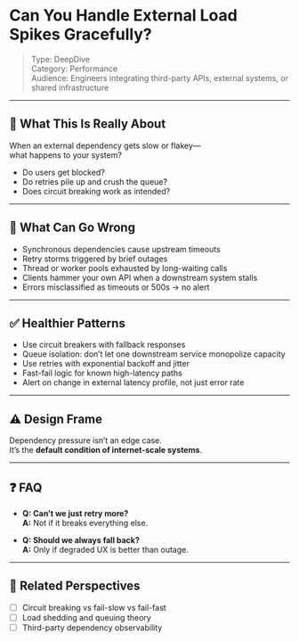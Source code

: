 # Can You Handle External Load Spikes Gracefully?

> Type: DeepDive  
> Category: Performance  
> Audience: Engineers integrating third-party APIs, external systems, or shared infrastructure

---

## 🧠 What This Is Really About

When an external dependency gets slow or flakey—  
what happens to your system?

- Do users get blocked?  
- Do retries pile up and crush the queue?  
- Does circuit breaking work as intended?

---

## 🚨 What Can Go Wrong

- Synchronous dependencies cause upstream timeouts  
- Retry storms triggered by brief outages  
- Thread or worker pools exhausted by long-waiting calls  
- Clients hammer your own API when a downstream system stalls  
- Errors misclassified as timeouts or 500s → no alert

---

## ✅ Healthier Patterns

- Use circuit breakers with fallback responses  
- Queue isolation: don’t let one downstream service monopolize capacity  
- Use retries with exponential backoff and jitter  
- Fast-fail logic for known high-latency paths  
- Alert on change in external latency profile, not just error rate

---

## ⚠️ Design Frame

Dependency pressure isn’t an edge case.  
It’s the **default condition of internet-scale systems**.

---

## ❓ FAQ

- **Q: Can’t we just retry more?**  
  **A:** Not if it breaks everything else.

- **Q: Should we always fall back?**  
  **A:** Only if degraded UX is better than outage.

---

## 🔗 Related Perspectives

- [ ] Circuit breaking vs fail-slow vs fail-fast  
- [ ] Load shedding and queuing theory  
- [ ] Third-party dependency observability  
